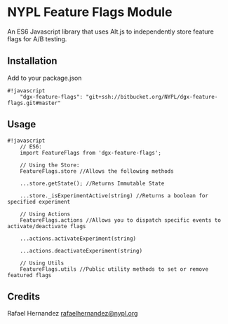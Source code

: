 # NYPL Feature Flags Module

An ES6 Javascript library that uses Alt.js to independently store
feature flags for A/B testing.

## Installation

Add to your package.json

```
#!javascript
	"dgx-feature-flags": "git+ssh://bitbucket.org/NYPL/dgx-feature-flags.git#master"
```


## Usage

```
#!javascript
	// ES6:
	import FeatureFlags from 'dgx-feature-flags';

	// Using the Store:
	FeatureFlags.store //Allows the following methods

	...store.getState(); //Returns Immutable State

	...store._isExperimentActive(string) //Returns a boolean for specified experiment

	// Using Actions
	FeatureFlags.actions //Allows you to dispatch specific events to activate/deactivate flags

	...actions.activateExperiment(string)

	...actions.deactivateExperiment(string)

	// Using Utils
	FeatureFlags.utils //Public utility methods to set or remove featured flags
```


## Credits

Rafael Hernandez
rafaelhernandez@nypl.org
